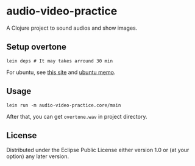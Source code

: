 # audio-video-practice

A Clojure project to sound audios and show images.

## Setup overtone
```
lein deps # It may takes arround 30 min
```

For ubuntu, see [this site](http://marianoguerra.org/posts/overtone-clojure-jackd-alsa-in-ubuntu-1410.html) and [ubuntu memo](ubuntu_memo.md).

## Usage
```
lein run -m audio-video-practice.core/main
```

After that, you can get `overtone.wav` in project directory.

## License

Distributed under the Eclipse Public License either version 1.0 or (at
your option) any later version.
